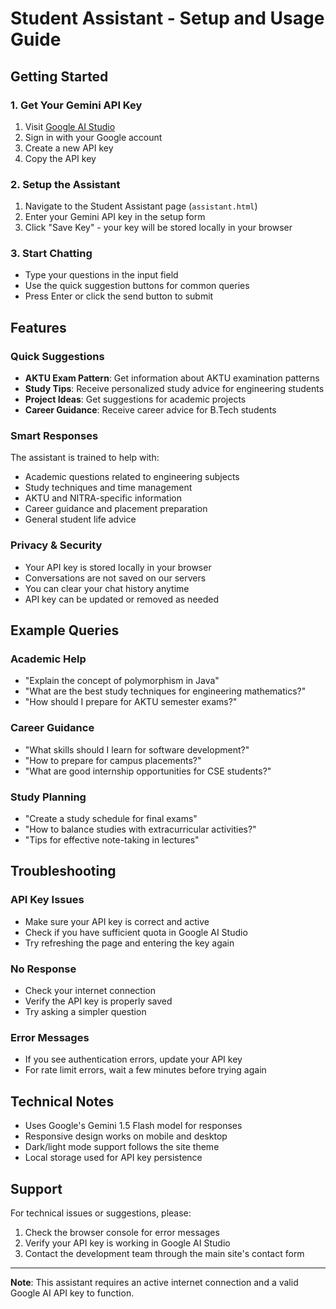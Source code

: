 # Student Assistant - Setup and Usage Guide

## Getting Started

### 1. Get Your Gemini API Key
1. Visit [Google AI Studio](https://makersuite.google.com/app/apikey)
2. Sign in with your Google account
3. Create a new API key
4. Copy the API key

### 2. Setup the Assistant
1. Navigate to the Student Assistant page (`assistant.html`)
2. Enter your Gemini API key in the setup form
3. Click "Save Key" - your key will be stored locally in your browser

### 3. Start Chatting
- Type your questions in the input field
- Use the quick suggestion buttons for common queries
- Press Enter or click the send button to submit

## Features

### Quick Suggestions
- **AKTU Exam Pattern**: Get information about AKTU examination patterns
- **Study Tips**: Receive personalized study advice for engineering students
- **Project Ideas**: Get suggestions for academic projects
- **Career Guidance**: Receive career advice for B.Tech students

### Smart Responses
The assistant is trained to help with:
- Academic questions related to engineering subjects
- Study techniques and time management
- AKTU and NITRA-specific information
- Career guidance and placement preparation
- General student life advice

### Privacy & Security
- Your API key is stored locally in your browser
- Conversations are not saved on our servers
- You can clear your chat history anytime
- API key can be updated or removed as needed

## Example Queries

### Academic Help
- "Explain the concept of polymorphism in Java"
- "What are the best study techniques for engineering mathematics?"
- "How should I prepare for AKTU semester exams?"

### Career Guidance
- "What skills should I learn for software development?"
- "How to prepare for campus placements?"
- "What are good internship opportunities for CSE students?"

### Study Planning
- "Create a study schedule for final exams"
- "How to balance studies with extracurricular activities?"
- "Tips for effective note-taking in lectures"

## Troubleshooting

### API Key Issues
- Make sure your API key is correct and active
- Check if you have sufficient quota in Google AI Studio
- Try refreshing the page and entering the key again

### No Response
- Check your internet connection
- Verify the API key is properly saved
- Try asking a simpler question

### Error Messages
- If you see authentication errors, update your API key
- For rate limit errors, wait a few minutes before trying again

## Technical Notes

- Uses Google's Gemini 1.5 Flash model for responses
- Responsive design works on mobile and desktop
- Dark/light mode support follows the site theme
- Local storage used for API key persistence

## Support

For technical issues or suggestions, please:
1. Check the browser console for error messages
2. Verify your API key is working in Google AI Studio
3. Contact the development team through the main site's contact form

---

**Note**: This assistant requires an active internet connection and a valid Google AI API key to function.
